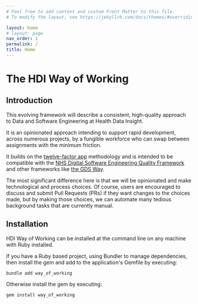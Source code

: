 ```yaml
---
# Feel free to add content and custom Front Matter to this file.
# To modify the layout, see https://jekyllrb.com/docs/themes/#overriding-theme-defaults

layout: home
# layout: page
nav_order: 1
permalink: /
title: Home
---
```


# The HDI Way of Working

## Introduction

This evolving framework will describe a consistent, high-quality approach to Data and Software Engineering at Health Data Insight.

It is an opinionated approach intending to support rapid development, across numerous projects, by a fungible workforce who can swap between assignments with the minimum friction.

It builds on the [twelve-factor app](https://12factor.net) methodology and is intended to be compatible with the [NHS Digital Software Engineering Quality Framework](https://github.com/NHSDigital/software-engineering-quality-framework) and other frameworks like [the GDS Way](https://gds-way.cloudapps.digital).

The most significant difference here is that we will be opinionated and make technological and process choices. Of course, users are encouraged to discuss and submit Pull Requests (PRs) if they want changes to the choices made, but by making those choices, we can automate many tedious background tasks that are currently manual.

## Installation

HDI Way of Working can be installed at the command line on any machine with Ruby installed.

If you have a Ruby based project, using Bundler to manage dependencies, then install the gem and add to the application's Gemfile by executing:

    bundle add way_of_working

Otherwise install the gem by executing:

    gem install way_of_working
